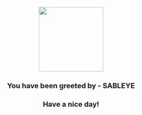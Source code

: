<p align="center">
            <img src="https://raw.githubusercontent.com/PokeAPI/sprites/master/sprites/pokemon/302.png" width="150" height="150">
          </p>
          <h3 align="center">You have been greeted by - <b>SABLEYE</b></h3>
          <h3 align="center">Have a nice day!</h3>
